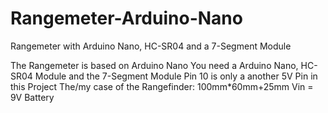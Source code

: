 # Rangemeter-Arduino-Nano
Rangemeter with Arduino Nano, HC-SR04 and a 7-Segment Module

The Rangemeter is based on Arduino Nano
You need a Arduino Nano, HC-SR04 Module and the 7-Segment Module
Pin 10 is only a another 5V Pin in this Project
The/my case of the Rangefinder: 100mm*60mm+25mm
Vin = 9V Battery
